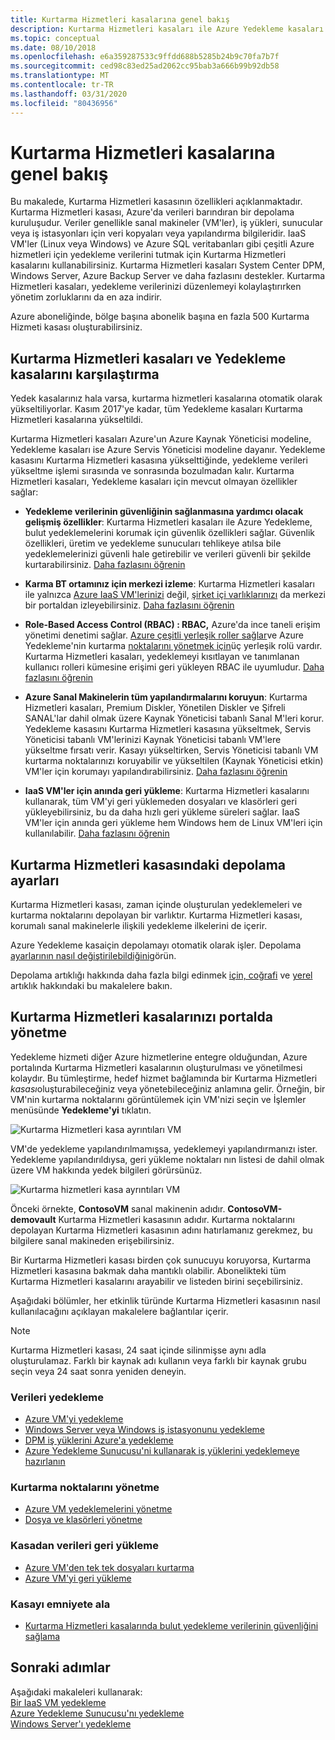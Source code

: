 ```yaml
---
title: Kurtarma Hizmetleri kasalarına genel bakış
description: Kurtarma Hizmetleri kasaları ile Azure Yedekleme kasaları arasında genel bir bakış ve karşılaştırma.
ms.topic: conceptual
ms.date: 08/10/2018
ms.openlocfilehash: e6a359287533c9ffdd688b5285b24b9c70fa7b7f
ms.sourcegitcommit: ced98c83ed25ad2062cc95bab3a666b99b92db58
ms.translationtype: MT
ms.contentlocale: tr-TR
ms.lasthandoff: 03/31/2020
ms.locfileid: "80436956"
---
```

# <a name="recovery-services-vaults-overview"></a>Kurtarma Hizmetleri kasalarına genel bakış

Bu makalede, Kurtarma Hizmetleri kasasının özellikleri açıklanmaktadır. Kurtarma Hizmetleri kasası, Azure'da verileri barındıran bir depolama kuruluşudur. Veriler genellikle sanal makineler (VM'ler), iş yükleri, sunucular veya iş istasyonları için veri kopyaları veya yapılandırma bilgileridir. IaaS VM'ler (Linux veya Windows) ve Azure SQL veritabanları gibi çeşitli Azure hizmetleri için yedekleme verilerini tutmak için Kurtarma Hizmetleri kasalarını kullanabilirsiniz. Kurtarma Hizmetleri kasaları System Center DPM, Windows Server, Azure Backup Server ve daha fazlasını destekler. Kurtarma Hizmetleri kasaları, yedekleme verilerinizi düzenlemeyi kolaylaştırırken yönetim zorluklarını da en aza indirir.

Azure aboneliğinde, bölge başına abonelik başına en fazla 500 Kurtarma Hizmeti kasası oluşturabilirsiniz.

## <a name="comparing-recovery-services-vaults-and-backup-vaults"></a>Kurtarma Hizmetleri kasaları ve Yedekleme kasalarını karşılaştırma

Yedek kasalarınız hala varsa, kurtarma hizmetleri kasalarına otomatik olarak yükseltiliyorlar. Kasım 2017'ye kadar, tüm Yedekleme kasaları Kurtarma Hizmetleri kasalarına yükseltildi.

Kurtarma Hizmetleri kasaları Azure'un Azure Kaynak Yöneticisi modeline, Yedekleme kasaları ise Azure Servis Yöneticisi modeline dayanır. Yedekleme kasasını Kurtarma Hizmetleri kasasına yükselttiğinde, yedekleme verileri yükseltme işlemi sırasında ve sonrasında bozulmadan kalır. Kurtarma Hizmetleri kasaları, Yedekleme kasaları için mevcut olmayan özellikler sağlar:

- **Yedekleme verilerinin güvenliğinin sağlanmasına yardımcı olacak gelişmiş özellikler**: Kurtarma Hizmetleri kasaları ile Azure Yedekleme, bulut yedeklemelerini korumak için güvenlik özellikleri sağlar. Güvenlik özellikleri, üretim ve yedekleme sunucuları tehlikeye atılsa bile yedeklemelerinizi güvenli hale getirebilir ve verileri güvenli bir şekilde kurtarabilirsiniz. [Daha fazlasını öğrenin](backup-azure-security-feature.md)

- **Karma BT ortamınız için merkezi izleme**: Kurtarma Hizmetleri kasaları ile yalnızca [Azure IaaS VM'lerinizi](backup-azure-manage-vms.md) değil, [şirket içi varlıklarınızı](backup-azure-manage-windows-server.md#manage-backup-items) da merkezi bir portaldan izleyebilirsiniz. [Daha fazlasını öğrenin](https://azure.microsoft.com/blog/alerting-and-monitoring-for-azure-backup)

- **Role-Based Access Control (RBAC) : RBAC,** Azure'da ince taneli erişim yönetimi denetimi sağlar. [Azure çeşitli yerleşik roller sağlar](../role-based-access-control/built-in-roles.md)ve Azure Yedekleme'nin kurtarma [noktalarını yönetmek için](backup-rbac-rs-vault.md)üç yerleşik rolü vardır. Kurtarma Hizmetleri kasaları, yedeklemeyi kısıtlayan ve tanımlanan kullanıcı rolleri kümesine erişimi geri yükleyen RBAC ile uyumludur. [Daha fazlasını öğrenin](backup-rbac-rs-vault.md)

- **Azure Sanal Makinelerin tüm yapılandırmalarını koruyun**: Kurtarma Hizmetleri kasaları, Premium Diskler, Yönetilen Diskler ve Şifreli SANAL'lar dahil olmak üzere Kaynak Yöneticisi tabanlı Sanal M'leri korur. Yedekleme kasasını Kurtarma Hizmetleri kasasına yükseltmek, Servis Yöneticisi tabanlı VM'lerinizi Kaynak Yöneticisi tabanlı VM'lere yükseltme fırsatı verir. Kasayı yükseltirken, Servis Yöneticisi tabanlı VM kurtarma noktalarınızı koruyabilir ve yükseltilen (Kaynak Yöneticisi etkin) VM'ler için korumayı yapılandırabilirsiniz. [Daha fazlasını öğrenin](https://azure.microsoft.com/blog/azure-backup-recovery-services-vault-ga)

- **IaaS VM'ler için anında geri yükleme**: Kurtarma Hizmetleri kasalarını kullanarak, tüm VM'yi geri yüklemeden dosyaları ve klasörleri geri yükleyebilirsiniz, bu da daha hızlı geri yükleme süreleri sağlar. IaaS VM'ler için anında geri yükleme hem Windows hem de Linux VM'leri için kullanılabilir. [Daha fazlasını öğrenin](backup-instant-restore-capability.md)

## <a name="storage-settings-in-the-recovery-services-vault"></a>Kurtarma Hizmetleri kasasındaki depolama ayarları

Kurtarma Hizmetleri kasası, zaman içinde oluşturulan yedeklemeleri ve kurtarma noktalarını depolayan bir varlıktır. Kurtarma Hizmetleri kasası, korumalı sanal makinelerle ilişkili yedekleme ilkelerini de içerir.

Azure Yedekleme kasaiçin depolamayı otomatik olarak işler. Depolama [ayarlarının nasıl değiştirilebildiğini](https://docs.microsoft.com/azure/backup/backup-create-rs-vault#set-storage-redundancy)görün.

Depolama artıklığı hakkında daha fazla bilgi edinmek [için, coğrafi](https://docs.microsoft.com/azure/storage/common/storage-redundancy-grs) ve [yerel](https://docs.microsoft.com/azure/storage/common/storage-redundancy-lrs) artıklık hakkındaki bu makalelere bakın.

## <a name="managing-your-recovery-services-vaults-in-the-portal"></a>Kurtarma Hizmetleri kasalarınızı portalda yönetme

Yedekleme hizmeti diğer Azure hizmetlerine entegre olduğundan, Azure portalında Kurtarma Hizmetleri kasalarının oluşturulması ve yönetilmesi kolaydır. Bu tümleştirme, hedef hizmet bağlamında bir Kurtarma Hizmetleri *kasası*oluşturabileceğiniz veya yönetebileceğiniz anlamına gelir. Örneğin, bir VM'nin kurtarma noktalarını görüntülemek için VM'nizi seçin ve İşlemler menüsünde **Yedekleme'yi** tıklatın.

![Kurtarma Hizmetleri kasa ayrıntıları VM](./media/backup-azure-recovery-services-vault-overview/rs-vault-in-context-vm.png)

VM'de yedekleme yapılandırılmamışsa, yedeklemeyi yapılandırmanızı ister. Yedekleme yapılandırıldıysa, geri yükleme noktaları nın listesi de dahil olmak üzere VM hakkında yedek bilgileri görürsünüz.  

![Kurtarma hizmetleri kasa ayrıntıları VM](./media/backup-azure-recovery-services-vault-overview/vm-recovery-point-list.png)

Önceki örnekte, **ContosoVM** sanal makinenin adıdır. **ContosoVM-demovault** Kurtarma Hizmetleri kasasının adıdır. Kurtarma noktalarını depolayan Kurtarma Hizmetleri kasasının adını hatırlamanız gerekmez, bu bilgilere sanal makineden erişebilirsiniz.  

Bir Kurtarma Hizmetleri kasası birden çok sunucuyu koruyorsa, Kurtarma Hizmetleri kasasına bakmak daha mantıklı olabilir. Abonelikteki tüm Kurtarma Hizmetleri kasalarını arayabilir ve listeden birini seçebilirsiniz.

Aşağıdaki bölümler, her etkinlik türünde Kurtarma Hizmetleri kasasının nasıl kullanılacağını açıklayan makalelere bağlantılar içerir.

> [!NOTE]
> Kurtarma Hizmetleri kasası, 24 saat içinde silinmişse aynı adla oluşturulamaz. Farklı bir kaynak adı kullanın veya farklı bir kaynak grubu seçin veya 24 saat sonra yeniden deneyin.

### <a name="back-up-data"></a>Verileri yedekleme

- [Azure VM'yi yedekleme](backup-azure-vms-first-look-arm.md)
- [Windows Server veya Windows iş istasyonunu yedekleme](backup-try-azure-backup-in-10-mins.md)
- [DPM iş yüklerini Azure'a yedekleme](backup-azure-dpm-introduction.md)
- [Azure Yedekleme Sunucusu'ni kullanarak iş yüklerini yedeklemeye hazırlanın](backup-azure-microsoft-azure-backup.md)

### <a name="manage-recovery-points"></a>Kurtarma noktalarını yönetme

- [Azure VM yedeklemelerini yönetme](backup-azure-manage-vms.md)
- [Dosya ve klasörleri yönetme](backup-azure-manage-windows-server.md)

### <a name="restore-data-from-the-vault"></a>Kasadan verileri geri yükleme

- [Azure VM'den tek tek dosyaları kurtarma](backup-azure-restore-files-from-vm.md)
- [Azure VM'yi geri yükleme](backup-azure-arm-restore-vms.md)

### <a name="secure-the-vault"></a>Kasayı emniyete ala

- [Kurtarma Hizmetleri kasalarında bulut yedekleme verilerinin güvenliğini sağlama](backup-azure-security-feature.md)

## <a name="next-steps"></a>Sonraki adımlar

Aşağıdaki makaleleri kullanarak:</br>
[Bir IaaS VM yedekleme](backup-azure-arm-vms-prepare.md)</br>
[Azure Yedekleme Sunucusu'nı yedekleme](backup-azure-microsoft-azure-backup.md)</br>
[Windows Server'ı yedekleme](backup-windows-with-mars-agent.md)
